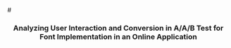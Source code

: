#<h3 style="text-align: center;">Analyzing User Interaction and Conversion in A/A/B Test for Font Implementation in an Online Application</h3>

